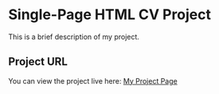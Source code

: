 # Single-Page HTML CV Project

This is a brief description of my project.

## Project URL

You can view the project live here: [My Project Page](https://tobicodesometimes.github.io/single_page_CV_file)

